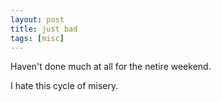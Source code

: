```yaml
---
layout: post
title: just bad
tags: [misc]
---
```

Haven't done much at all for the netire weekend.

I hate this cycle of misery.